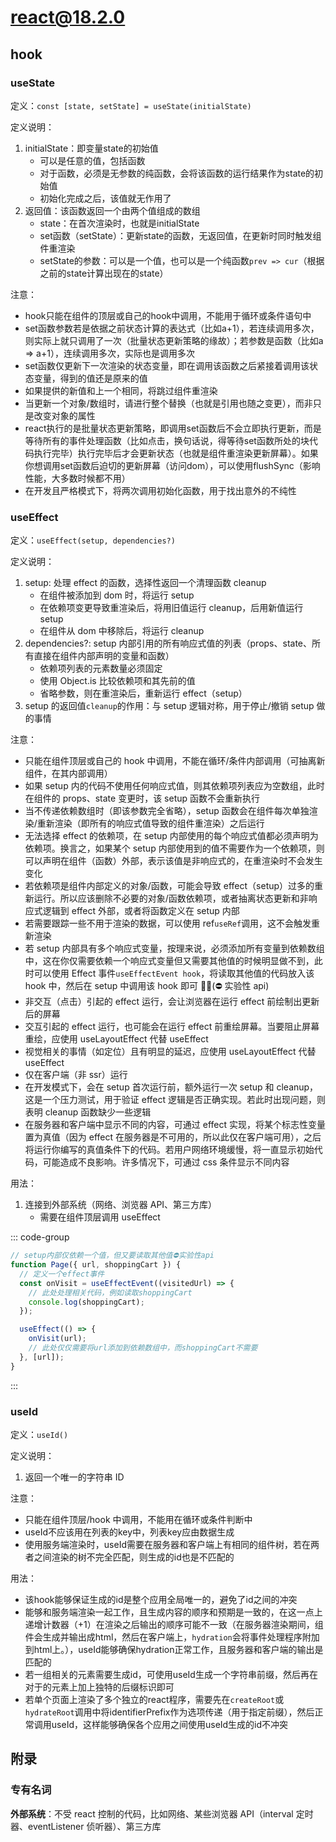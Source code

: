 # react@18.2.0

## hook

### useState

定义：`const [state, setState] = useState(initialState)`

定义说明：

1. initialState：即变量state的初始值
   - 可以是任意的值，包括函数
   - 对于函数，必须是无参数的纯函数，会将该函数的运行结果作为state的初始值
   - 初始化完成之后，该值就无作用了
2. 返回值：该函数返回一个由两个值组成的数组
   - state：在首次渲染时，也就是initialState
   - set函数（setState）：更新state的函数，无返回值，在更新时同时触发组件重渲染
   - setState的参数：可以是一个值，也可以是一个纯函数`prev => cur`（根据之前的state计算出现在的state）

注意：

- hook只能在组件的顶层或自己的hook中调用，不能用于循环或条件语句中
- set函数参数若是依据之前状态计算的表达式（比如a+1），若连续调用多次，则实际上就只调用了一次（批量状态更新策略的缘故）；若参数是函数（比如a => a+1），连续调用多次，实际也是调用多次
- set函数仅更新下一次渲染的状态变量，即在调用该函数之后紧接着调用该状态变量，得到的值还是原来的值
- 如果提供的新值和上一个相同，将跳过组件重渲染
- 当更新一个对象/数组时，请进行整个替换（也就是引用也随之变更），而非只是改变对象的属性
- react执行的是批量状态更新策略，即调用set函数后不会立即执行更新，而是等待所有的事件处理函数（比如点击，换句话说，得等待set函数所处的块代码执行完毕）执行完毕后才会更新状态（也就是组件重渲染更新屏幕）。如果你想调用set函数后迫切的更新屏幕（访问dom），可以使用flushSync（影响性能，大多数时候都不用）
- 在开发且严格模式下，将两次调用初始化函数，用于找出意外的不纯性

### useEffect

定义：`useEffect(setup, dependencies?)`

定义说明：

1. setup: 处理 effect 的函数，选择性返回一个清理函数 cleanup
   - 在组件被添加到 dom 时，将运行 setup
   - 在依赖项变更导致重渲染后，将用旧值运行 cleanup，后用新值运行 setup
   - 在组件从 dom 中移除后，将运行 cleanup
2. dependencies?: setup 内部引用的所有响应式值的列表（props、state、所有直接在组件内部声明的变量和函数）
   - 依赖项列表的元素数量必须固定
   - 使用 Object.is 比较依赖项和其先前的值
   - 省略参数，则在重渲染后，重新运行 effect（setup）
3. setup 的返回值`cleanup`的作用：与 setup 逻辑对称，用于停止/撤销 setup 做的事情

注意：

- 只能在组件顶层或自己的 hook 中调用，不能在循环/条件内部调用（可抽离新组件，在其内部调用）
- 如果 setup 内的代码不使用任何响应式值，则其依赖项列表应为空数组，此时在组件的 props、state 变更时，该 setup 函数不会重新执行
- 当不传递依赖数组时（即该参数完全省略），setup 函数会在组件每次单独渲染/重新渲染（即所有的响应式值导致的组件重渲染）之后运行
- 无法选择 effect 的依赖项，在 setup 内部使用的每个响应式值都必须声明为依赖项。换言之，如果某个 setup 内部使用到的值不需要作为一个依赖项，则可以声明在组件（函数）外部，表示该值是非响应式的，在重渲染时不会发生变化
- 若依赖项是组件内部定义的对象/函数，可能会导致 effect（setup）过多的重新运行。所以应该删除不必要的对象/函数依赖项，或者抽离状态更新和非响应式逻辑到 effect 外部，或者将函数定义在 setup 内部
- 若需要跟踪一些不用于渲染的数据，可以使用 ref`useRef`调用，这不会触发重新渲染
- 若 setup 内部具有多个响应式变量，按理来说，必须添加所有变量到依赖数组中，这在你仅需要依赖一个响应式变量但又需要其他值的时候明显做不到，此时可以使用 Effect 事件`useEffectEvent hook`，将读取其他值的代码放入该 hook 中，然后在 setup 中调用该 hook 即可 📕📕(⛔ 实验性 api)
- 非交互（点击）引起的 effect 运行，会让浏览器在运行 effect 前绘制出更新后的屏幕
- 交互引起的 effect 运行，也可能会在运行 effect 前重绘屏幕。当要阻止屏幕重绘，应使用 useLayoutEffect 代替 useEffect
- 视觉相关的事情（如定位）且有明显的延迟，应使用 useLayoutEffect 代替 useEffect
- 仅在客户端（非 ssr）运行
- 在开发模式下，会在 setup 首次运行前，额外运行一次 setup 和 cleanup，这是一个压力测试，用于验证 effect 逻辑是否正确实现。若此时出现问题，则表明 cleanup 函数缺少一些逻辑
- 在服务器和客户端中显示不同的内容，可通过 effect 实现，将某个标志性变量置为真值（因为 effect 在服务器是不可用的，所以此仅在客户端可用），之后将运行你编写的真值条件下的代码。若用户网络环境缓慢，将一直显示初始代码，可能造成不良影响。许多情况下，可通过 css 条件显示不同内容

用法：

1. 连接到外部系统（网络、浏览器 API、第三方库）
   - 需要在组件顶层调用 useEffect

::: code-group

```javascript [setup内部仅依赖一个值]
// setup内部仅依赖一个值，但又要读取其他值⛔实验性api
function Page({ url, shoppingCart }) {
  // 定义一个effect事件
  const onVisit = useEffectEvent((visitedUrl) => {
    // 此处处理相关代码，例如读取shoppingCart
    console.log(shoppingCart);
  });

  useEffect(() => {
    onVisit(url);
    // 此处仅仅需要将url添加到依赖数组中，而shoppingCart不需要
  }, [url]);
}
```

:::

### useId

定义：`useId()`

定义说明：

1. 返回一个唯一的字符串 ID

注意：

- 只能在组件顶层/hook 中调用，不能用在循环或条件判断中
- useId不应该用在列表的key中，列表key应由数据生成
- 使用服务端渲染时，useId需要在服务器和客户端上有相同的组件树，若在两者之间渲染的树不完全匹配，则生成的id也是不匹配的

用法：

- 该hook能够保证生成的id是整个应用全局唯一的，避免了id之间的冲突
- 能够和服务端渲染一起工作，且生成内容的顺序和预期是一致的，在这一点上递增计数器（+1）在渲染之后输出的顺序可能不一致（在服务器渲染期间，组件会生成并输出成html，然后在客户端上，`hydration`会将事件处理程序附加到html上。），useId能够确保hydration正常工作，且服务器和客户端的输出是匹配的
- 若一组相关的元素需要生成id，可使用useId生成一个字符串前缀，然后再在对于的元素上加上独特的后缀标识即可
- 若单个页面上渲染了多个独立的react程序，需要先在`createRoot`或`hydrateRoot`调用中将identifierPrefix作为选项传递（用于指定前缀），然后正常调用useId，这样能够确保各个应用之间使用useId生成的id不冲突

## 附录

### 专有名词

**外部系统**：不受 react 控制的代码，比如网络、某些浏览器 API（interval 定时器、eventListener 侦听器）、第三方库

```

```
